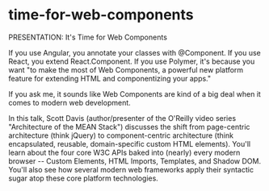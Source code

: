 # time-for-web-components
PRESENTATION: It's Time for Web Components

If you use Angular, you annotate your classes with @Component. If you use React, you extend React.Component. If you use Polymer, it's because you want "to make the most of Web Components, a powerful new platform feature for extending HTML and componentizing your apps."

If you ask me, it sounds like Web Components are kind of a big deal when it comes to modern web development.

In this talk, Scott Davis (author/presenter of the O'Reilly video series "Architecture of the MEAN Stack") discusses the shift from page-centric architecture (think jQuery) to component-centric architecture (think encapsulated, reusable, domain-specific custom HTML elements). You'll learn about the four core W3C APIs baked into (nearly) every modern browser -- Custom Elements, HTML Imports, Templates, and Shadow DOM. You'll also see how several modern web frameworks apply their syntactic sugar atop these core platform technologies. 
